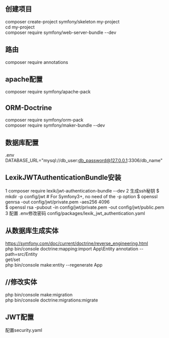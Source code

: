 ## 创建项目
composer create-project symfony/skeleton my-project<br>
cd my-project<br>
composer require symfony/web-server-bundle --dev

## 路由
composer require annotations


## apache配置
composer require symfony/apache-pack

## ORM-Doctrine
composer require symfony/orm-pack<br>
composer require symfony/maker-bundle --dev

## 数据库配置
.env<br>
DATABASE_URL="mysql://db_user:db_password@127.0.0.1:3306/db_name"

## LexikJWTAuthenticationBundle安装
1 composer require lexik/jwt-authentication-bundle --dev
2 生成ssh秘钥
$ mkdir -p config/jwt # For Symfony3+, no need of the -p option
$ openssl genrsa -out config/jwt/private.pem -aes256 4096<br>
$ openssl rsa -pubout -in config/jwt/private.pem -out config/jwt/public.pem
3 配置
.env修改密码
config/packages/lexik_jwt_authentication.yaml


## 从数据库生成实体
https://symfony.com/doc/current/doctrine/reverse_engineering.html<br>
php bin/console doctrine:mapping:import App\Entity annotation --path=src/Entity<br>
get/set<br>
php bin/console make:entity --regenerate App

## //修改实体
 php bin/console make:migration<br>
 php bin/console doctrine:migrations:migrate
 
## JWT配置
配置security.yaml
